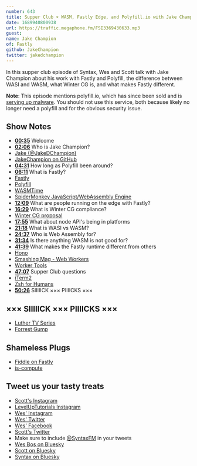 ```yaml
---
number: 643
title: Supper Club × WASM, Fastly Edge, and Polyfill.io with Jake Champion
date: 1689940800938
url: https://traffic.megaphone.fm/FSI3369430633.mp3
guest: 
name: Jake Champion
of: Fastly
github: JakeChampion
twitter: jakedchampion
---
```


In this supper club episode of Syntax, Wes and Scott talk with Jake Champion about his work with Fastly and Polyfill, the difference between WASI and WASM, what Winter CG is, and what makes Fastly different.

**Note**: This episode mentions polyfill.io, which has since been sold and is [serving up malware](https://www.securityweek.com/polyfill-domain-shut-down-as-owner-disputes-accusations-of-malicious-activity/). You should not use this service, both because likely no longer need a polyfill and for the obvious security issue.

## Show Notes

- **[00:35](#t=00:35)** Welcome
- **[02:06](#t=02:06)** Who is Jake Champion?
- [Jake (@JakeDChampion)](https://twitter.com/jakedchampion)
- [JakeChampion on GitHub](https://github.com/JakeChampion)
- **[04:31](#t=04:31)** How long as Polyfill been around?
- **[06:11](#t=06:11)** What is Fastly?
- [Fastly](https://www.fastly.com/)
- [Polyfill](https://Polyfill.io)
- [WASMTime](https://wasmtime.dev/)
- [SpiderMonkey JavaScript/WebAssembly Engine](https://spidermonkey.dev/)
- **[12:09](#t=12:09)** What are people running on the edge with Fastly?
- **[16:29](#t=16:29)** What is Winter CG compliance?
- [Winter CG proposal](https://github.com/wintercg/proposal-common-minimum-api)
- **[17:55](#t=17:55)** What about node API's being in platforms
- **[21:18](#t=21:18)** What is WASI vs WASM?
- **[24:37](#t=24:37)** Who is Web Assembly for?
- **[31:34](#t=31:34)** Is there anything WASM is not good for?
- **[41:39](#t=41:39)** What makes the Fastly runtime different from others
- [Hono](https://hono.dev/)
- [Smashing Mag - Web Workers](https://www.smashingmagazine.com/2021/06/web-workers-2021/)
- [Worker Tools](https://workers.tools)
- **[47:07](#t=47:07)** Supper Club questions
- [iTerm2](https://iterm2.com/)
- [Zsh for Humans](https://github.com/romkatv/zsh4humans)
- **[50:26](#t=50:26)** SIIIIICK ××× PIIIICKS ×××

## ××× SIIIIICK ××× PIIIICKS ×××

- [Luther TV Series](https://www.imdb.com/title/tt1474684/)
- [Forrest Gump](https://www.imdb.com/title/tt0109830/?ref_=nv_sr_srsg_1_tt_5_nm_3_q_Forest%2520Gump)

## Shameless Plugs

- [Fiddle on Fastly](https://fiddle.fastly.dev/)
- [js-compute](https://github.com/fastly/js-compute-runtime)

## Tweet us your tasty treats

- [Scott's Instagram](https://www.instagram.com/stolinski/)
- [LevelUpTutorials Instagram](https://www.instagram.com/LevelUpTutorials/)
- [Wes' Instagram](https://www.instagram.com/wesbos/)
- [Wes' Twitter](https://twitter.com/wesbos)
- [Wes' Facebook](https://www.facebook.com/wesbos.developer)
- [Scott's Twitter](https://twitter.com/stolinski)
- Make sure to include [@SyntaxFM](https://twitter.com/SyntaxFM) in your tweets
- [Wes Bos on Bluesky](https://bsky.app/profile/wesbos.com)
- [Scott on Bluesky](https://bsky.app/profile/tolin.ski)
- [Syntax on Bluesky](https://bsky.app/profile/syntax.fm)
